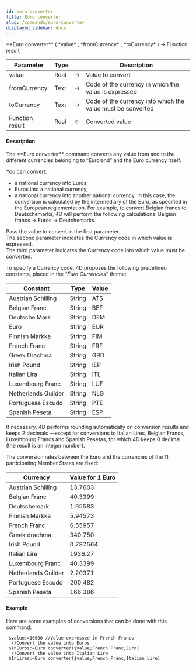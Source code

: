 ```yaml
---
id: euro-converter
title: Euro converter
slug: /commands/euro-converter
displayed_sidebar: docs
---
```


<!--REF #_command_.Euro converter.Syntax-->**Euro converter** ( *value* ; *fromCurrency* ; *toCurrency* ) -> Function result<!-- END REF-->
<!--REF #_command_.Euro converter.Params-->
| Parameter | Type |  | Description |
| --- | --- | --- | --- |
| value | Real | &rarr; | Value to convert |
| fromCurrency | Text | &rarr; | Code of the currency in which the value is expressed |
| toCurrency | Text | &rarr; | Code of the currency into which the value must be converted |
| Function result | Real | &larr; | Converted value |

<!-- END REF-->

#### Description 

<!--REF #_command_.Euro converter.Summary-->The **Euro converter** command converts any value from and to the different currencies belonging to “Euroland” and the Euro currency itself.<!-- END REF-->

You can convert:

* a national currency into Euros,
* Euros into a national currency,
* a national currency into another national currency. In this case, the conversion is calculated by the intermediary of the Euro, as specified in the European reglementation. For example, to convert Belgian francs to Deutschemarks, 4D will perform the following calculations: Belgian francs -> Euros -> Deutchemarks.

Pass the value to convert in the first parameter.   
The second parameter indicates the Currency code in which value is expressed.   
The third parameter indicates the Currency code into which value must be converted.

To specify a Currency code, 4D proposes the following predefined constants, placed in the “*Euro Currencies*” theme:

| Constant            | Type   | Value |
| ------------------- | ------ | ----- |
| Austrian Schilling  | String | ATS   |
| Belgian Franc       | String | BEF   |
| Deutsche Mark       | String | DEM   |
| Euro                | String | EUR   |
| Finnish Markka      | String | FIM   |
| French Franc        | String | FRF   |
| Greek Drachma       | String | GRD   |
| Irish Pound         | String | IEP   |
| Italian Lira        | String | ITL   |
| Luxembourg Franc    | String | LUF   |
| Netherlands Guilder | String | NLG   |
| Portuguese Escudo   | String | PTE   |
| Spanish Peseta      | String | ESP   |

If necessary, 4D performs rounding automatically on conversion results and keeps 2 decimals —except for conversions to Italian Lires, Belgian Francs, Luxembourg Francs and Spanish Pesetas, for which 4D keeps 0 decimal (the result is an integer number).

The conversion rates between the Euro and the currencies of the 11 participating Member States are fixed:

| **Currency**        | **Value for 1 Euro** |
| ------------------- | -------------------- |
| Austrian Schilling  | 13.7603              |
| Belgian Franc       | 40.3399              |
| Deutschemark        | 1.95583              |
| Finnish Markka      | 5.94573              |
| French Franc        | 6.55957              |
| Greek drachma       | 340.750              |
| Irish Pound         | 0.787564             |
| Italian Lire        | 1936.27              |
| Luxembourg Franc    | 40.3399              |
| Netherlands Guilder | 2.20371              |
| Portuguese Escudo   | 200.482              |
| Spanish Peseta      | 166.386              |

#### Example 

Here are some examples of conversions that can be done with this command:

```4d
 $value:=10000 //Value expressed in French Francs
  //Convert the value into Euros
 $InEuros:=Euro converter($value;French Franc;Euro)
  //Convert the value into Italian Lire
 $InLires:=Euro converter($value;French Franc;Italian Lire)
```
